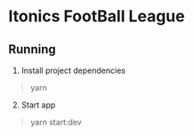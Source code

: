 # Itonics FootBall League


## Running
1. Install project dependencies
> yarn
2. Start app
> yarn start:dev
